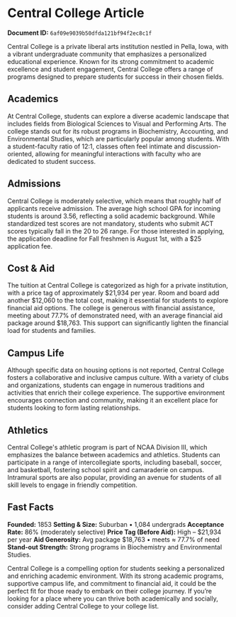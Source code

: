 # Central College Article

**Document ID:** `6af09e9039b50dfda121bf94f2ec8c1f`

Central College is a private liberal arts institution nestled in Pella, Iowa, with a vibrant undergraduate community that emphasizes a personalized educational experience. Known for its strong commitment to academic excellence and student engagement, Central College offers a range of programs designed to prepare students for success in their chosen fields.

## Academics
At Central College, students can explore a diverse academic landscape that includes fields from Biological Sciences to Visual and Performing Arts. The college stands out for its robust programs in Biochemistry, Accounting, and Environmental Studies, which are particularly popular among students. With a student-faculty ratio of 12:1, classes often feel intimate and discussion-oriented, allowing for meaningful interactions with faculty who are dedicated to student success.

## Admissions
Central College is moderately selective, which means that roughly half of applicants receive admission. The average high school GPA for incoming students is around 3.56, reflecting a solid academic background. While standardized test scores are not mandatory, students who submit ACT scores typically fall in the 20 to 26 range. For those interested in applying, the application deadline for Fall freshmen is August 1st, with a $25 application fee.

## Cost & Aid
The tuition at Central College is categorized as high for a private institution, with a price tag of approximately $21,934 per year. Room and board add another $12,060 to the total cost, making it essential for students to explore financial aid options. The college is generous with financial assistance, meeting about 77.7% of demonstrated need, with an average financial aid package around $18,763. This support can significantly lighten the financial load for students and families.

## Campus Life
Although specific data on housing options is not reported, Central College fosters a collaborative and inclusive campus culture. With a variety of clubs and organizations, students can engage in numerous traditions and activities that enrich their college experience. The supportive environment encourages connection and community, making it an excellent place for students looking to form lasting relationships.

## Athletics
Central College's athletic program is part of NCAA Division III, which emphasizes the balance between academics and athletics. Students can participate in a range of intercollegiate sports, including baseball, soccer, and basketball, fostering school spirit and camaraderie on campus. Intramural sports are also popular, providing an avenue for students of all skill levels to engage in friendly competition.

## Fast Facts
**Founded:** 1853
**Setting & Size:** Suburban • 1,084 undergrads
**Acceptance Rate:** 86% (moderately selective)
**Price Tag (Before Aid):** High – $21,934 per year
**Aid Generosity:** Avg package $18,763 • meets ≈ 77.7% of need
**Stand-out Strength:** Strong programs in Biochemistry and Environmental Studies.

Central College is a compelling option for students seeking a personalized and enriching academic environment. With its strong academic programs, supportive campus life, and commitment to financial aid, it could be the perfect fit for those ready to embark on their college journey. If you’re looking for a place where you can thrive both academically and socially, consider adding Central College to your college list.
